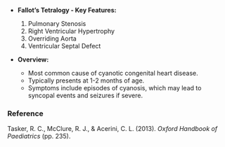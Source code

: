 - **Fallot’s Tetralogy - Key Features:**
  1. Pulmonary Stenosis
  2. Right Ventricular Hypertrophy
  3. Overriding Aorta
  4. Ventricular Septal Defect

- **Overview:**
  - Most common cause of cyanotic congenital heart disease.
  - Typically presents at 1-2 months of age.
  - Symptoms include episodes of cyanosis, which may lead to syncopal events and seizures if severe. 

### **Reference**
Tasker, R. C., McClure, R. J., & Acerini, C. L. (2013). *Oxford Handbook of Paediatrics* (pp. 235).